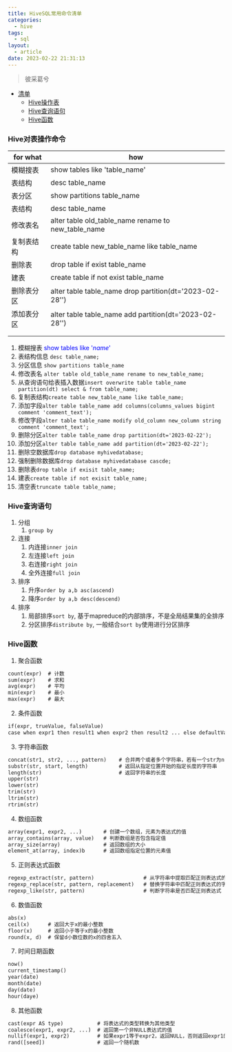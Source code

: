 ```yaml
---
title: HiveSQL常用命令清单
categories:
  - hive
tags:
  - sql
layout:
  - article
date: 2023-02-22 21:31:13
---
```

> 彼采葛兮

<!-- more -->

* [清单](#00)
  * [Hive操作表](#01)
  * [Hive查询语句](#02)
  * [Hive函数](#03)

<h3 id="01">Hive对表操作命令</h3>

| for what | how  |
|--| ----  |
| 模糊搜表 | show tables like 'table_name' |
| 表结构 | desc table_name |
| 表分区 | show partitions table_name |
| 表结构 | desc table_name |
| 修改表名 | alter table old_table_name rename to new_table_name |
| 复制表结构 | create table new_table_name like table_name|
| 删除表 | drop table if exist table_name |
| 建表 | create table if not exist table_name |
| 删除表分区 | alter table table_name drop partition(dt='2023-02-28'')|
| 添加表分区 | alter table table_name add partition(dt='2023-02-28'')|
|  |  |
|  |  |




1. 模糊搜表 <font color=Blue>show tables like '*name*'</font>
2. 表结构信息
   ```desc table_name;```
3. 分区信息
   ```show partitions table_name```
4. 修改表名
   ```alter table old_table_name rename to new_table_name;```
5. 从查询语句给表插入数据```insert overwrite table table_name partition(dt) select & from table_name;```
6. 复制表结构```create table new_table_name like table_name;```
7. 添加字段```alter table table_name add columns(columns_values bigint comment 'comment_text');```
8. 修改字段```alter table table_name modify old_column new_column string comment 'comment_text';```
9. 删除分区```alter table table_name drop partition(dt='2023-02-22');```
10. 添加分区```alter table table_name add partition(dt='2023-02-22');```
11. 删除空数据库```drop database myhivedatabase;```
12. 强制删除数据库```drop database myhivedatabase cascde;```
13. 删除表```drop table if exisit table_name;```
14. 建表```create table if not exisit table_name;```
15. 清空表```truncate table table_name;```

<h3 id="02">Hive查询语句</h3>

1. 分组
   1. ```group by```
2. 连接
   1. 内连接```inner join```
   2. 左连接```left join```
   3. 右连接```right join```
   4. 全外连接```full join```
3. 排序
   1. 升序`order by a,b asc(ascend)`
   2. 降序`order by a,b desc(descend)`
4. 排序
   1. 局部排序```sort by```, 基于mapreduce的内部排序，不是全局结果集的全排序
   2. 分区排序```distribute by```, 一般结合```sort by```使用进行分区排序

<h3 id="03">Hive函数</h3>

1. 聚合函数

```apache
count(expr)  # 计数
sum(expr)    # 求和
avg(expr)    # 平均
min(expr)    # 最小
max(expr)    # 最大
```

2. 条件函数

```apache
if(expr, trueValue, falseValue)                                              # 如果expr为true，返回trueValue，否则返回falseValue
case when expr1 then result1 when expr2 then result2 ... else defaultValue   # 按照顺序判断expr是否满足条件，满足则返回对应结果，否则返回默认结果
```

3. 字符串函数

```apache
concat(str1, str2, ..., pattern)    # 合并两个或者多个字符串，若有一个str为null，则最终返回Null
substr(str, start, length)          # 返回从指定位置开始的指定长度的字符串
length(str)                         # 返回字符串的长度
upper(str)
lower(str)
trim(str)
ltrim(str)
rtrim(str)
```

4. 数组函数

```apache
array(expr1, expr2, ...)       # 创建一个数组，元素为表达式的值
array_contains(array, value)   # 判断数组是否包含指定值
array_size(array)              # 返回数组的大小
element_at(array, index)b      # 返回数组指定位置的元素值
```

5. 正则表达式函数

```apache
regexp_extract(str, pattern)                # 从字符串中提取匹配正则表达式的字串
regexp_replace(str, pattern, replacement)   # 替换字符串中匹配正则表达式的字串
regexp_like(str, pattern)                   # 判断字符串是否匹配正则表达式
```

6. 数值函数

```apache
abs(x)
ceil(x)      # 返回大于x的最小整数
floor(x)     # 返回小于等于x的最小整数
round(x, d)  # 保留d小数位数的x的四舍五入
```

7. 时间日期函数

```apache
now()
current_timestamp()
year(date)
month(date)
day(date)
hour(daye)
```

8. 其他函数

```apache
cast(expr AS type)           # 将表达式的类型转换为其他类型
coalesce(expr1, expr2, ...)  # 返回第一个非NULL表达式的值
nullif(expr1, expr2)         # 如果expr1等于expr2，返回NULL，否则返回expr1的值
rand([seed])                 # 返回一个随机数
```
